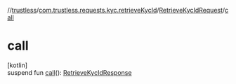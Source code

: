 //[trustless](../../../index.md)/[com.trustless.requests.kyc.retrieveKycId](../index.md)/[RetrieveKycIdRequest](index.md)/[call](call.md)

# call

[kotlin]\
suspend fun [call](call.md)(): [RetrieveKycIdResponse](../-retrieve-kyc-id-response/index.md)
